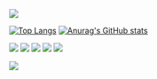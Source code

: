 <img src="https://capsule-render.vercel.app/api?type=waving&color=BDBDC8&height=150&section=header" />

[![Top Langs](https://github-readme-stats.vercel.app/api/top-langs/?username=jjhwan-h)](https://github.com/anuraghazra/github-readme-stats)
[![Anurag's GitHub stats](https://github-readme-stats.vercel.app/api?username=jjhwan-h)](https://github.com/anuraghazra/github-readme-stats)


<a><img src="https://img.shields.io/badge/js-#7DF1E?style=flat-square&logo=js&logoColor=yellow"/></a>
<a><img src="https://img.shields.io/badge/node.js-339933?style=flat-square&logo=node.js&logoColor=green"/></a>
<a href=""><img src="https://img.shields.io/badge/notion-000000?style=flat-square&logo=notion&logoColor=white"/></a>
<a><img src="https://img.shields.io/badge/ts-3178C6?style=flat-square&logo=ts&logoColor=blue"/></a>
<a><img src="https://img.shields.io/badge/c++-00599C?style=flat-square&logo=c++&logoColor=white"/></a>



<img src="https://capsule-render.vercel.app/api?type=waving&color=BDBDC8&height=150&section=footer" />

<!--
**jjhwan-h/jjhwan-h** is a ✨ _special_ ✨ repository because its `README.md` (this file) appears on your GitHub profile.

Here are some ideas to get you started:

- 🔭 I’m currently working on ...
- 🌱 I’m currently learning ...
- 👯 I’m looking to collaborate on ...
- 🤔 I’m looking for help with ...
- 💬 Ask me about ...
- 📫 How to reach me: ...
- 😄 Pronouns: ...
- ⚡ Fun fact: ...
-->
